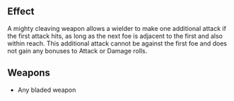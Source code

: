 ## Effect
A mighty cleaving weapon allows a wielder to make one additional attack if the first attack hits, as long as the next foe is adjacent to the first and also within reach. This additional attack cannot be against the first foe and does not gain any bonuses to Attack or Damage rolls.

## Weapons
- Any bladed weapon